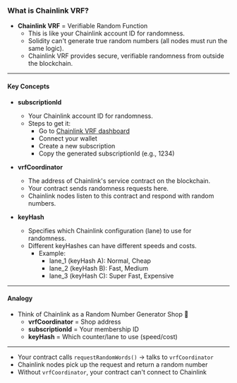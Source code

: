 ### What is Chainlink VRF?
- **Chainlink VRF** = Verifiable Random Function  
   - This is like your Chainlink account ID for randomness.
   - Solidity can't generate true random numbers (all nodes must run the same logic).
   - Chainlink VRF provides secure, verifiable randomness from outside the blockchain.

---

#### Key Concepts

- **subscriptionId**
   - Your Chainlink account ID for randomness.
   - Steps to get it:
      - Go to [Chainlink VRF dashboard](https://vrf.chain.link)
      - Connect your wallet
      - Create a new subscription
      - Copy the generated subscriptionId (e.g., 1234)

- **vrfCoordinator**
   - The address of Chainlink's service contract on the blockchain.
   - Your contract sends randomness requests here.
   - Chainlink nodes listen to this contract and respond with random numbers.

- **keyHash**
   - Specifies which Chainlink configuration (lane) to use for randomness.
   - Different keyHashes can have different speeds and costs.
      - Example:
         - lane_1 (keyHash A): Normal, Cheap
         - lane_2 (keyHash B): Fast, Medium
         - lane_3 (keyHash C): Super Fast, Expensive

---

#### Analogy

- Think of Chainlink as a Random Number Generator Shop 🎰
   - **vrfCoordinator** = Shop address
   - **subscriptionId** = Your membership ID
   - **keyHash** = Which counter/lane to use (speed/cost)

---

- Your contract calls `requestRandomWords()` → talks to `vrfCoordinator`
- Chainlink nodes pick up the request and return a random number
- Without `vrfCoordinator`, your contract can't connect to Chainlink
